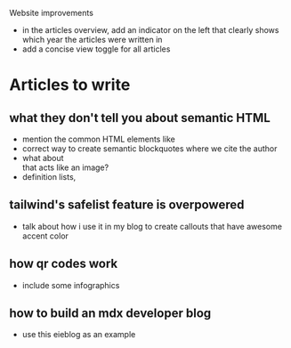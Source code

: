 Website improvements

- in the articles overview, add an indicator on the left that clearly shows which year the articles were written in
- add a concise view toggle for all articles

# Articles to write

## what they don't tell you about semantic HTML

- mention the common HTML elements like <footer>
- correct way to create semantic blockquotes where we cite the author
- what about <div> that acts like an image?
- definition lists, 

## tailwind's safelist feature is overpowered

- talk about how i use it in my blog to create callouts that have awesome accent color

## how qr codes work

- include some infographics

## how to build an mdx developer blog

- use this eieblog as an example
